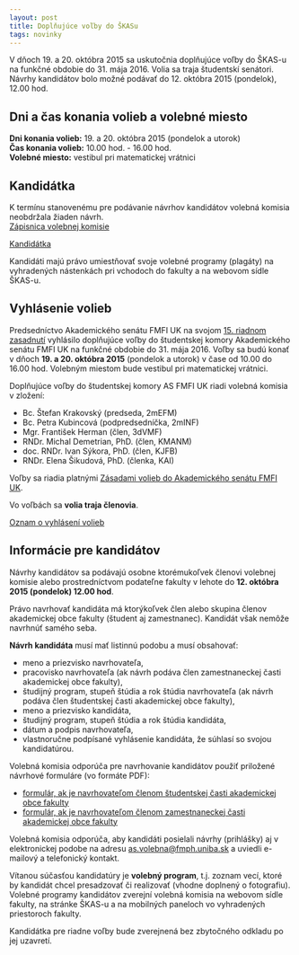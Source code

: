 ```yaml
---
layout: post
title: Doplňujúce voľby do ŠKASu 
tags: novinky
---
```


V dňoch 19. a 20. októbra 2015 sa uskutočnia doplňujúce voľby do ŠKAS-u na funkčné obdobie do 31. mája 2016. Volia sa traja študentskí senátori. Návrhy kandidátov bolo možné podávať do 12. októbra 2015 (pondelok), 12.00 hod.

## Dni a čas konania volieb a volebné miesto

**Dni konania volieb:** 19. a 20. októbra 2015 (pondelok a utorok)<br/>
**Čas konania volieb:** 10.00 hod. - 16.00 hod.<br/>
**Volebné miesto:** vestibul pri matematickej vrátnici<br/>

## Kandidátka

K termínu stanovenému pre podávanie návrhov kandidátov volebná komisia neobdržala žiaden návrh.<br/>
[Zápisnica volebnej komisie](https://drive.google.com/file/d/0BzpLRs_UPeZ4MU1oNVF0V3Jralk/view?usp=sharing)

[Kandidátka](https://drive.google.com/file/d/0BzpLRs_UPeZ4TUlDU0RUeWNEODg/view?usp=sharing)

Kandidáti majú právo umiestňovať svoje volebné programy (plagáty) na vyhradených nástenkách pri vchodoch do fakulty a na webovom sídle ŠKAS-u.

## Vyhlásenie volieb

Predsedníctvo Akademického senátu FMFI UK na svojom [15. riadnom zasadnutí](http://www.fmph.uniba.sk/fileadmin/user_upload/editors/fakulta/organy/as/predsednictvo/2015-16/zapisnica_PAS_21-09-2015.pdf) vyhlásilo doplňujúce voľby do študentskej komory Akademického senátu FMFI UK na funkčné obdobie do 31. mája 2016. Voľby sa budú konať v dňoch **19. a 20. októbra 2015** (pondelok a utorok) v čase od 10.00 do 16.00 hod. Volebným miestom bude vestibul pri matematickej vrátnici.  

Doplňujúce voľby do študentskej komory AS FMFI UK riadi volebná komisia v zložení:

* Bc. Štefan Krakovský (predseda, 2mEFM)
* Bc. Petra Kubincová (podpredsedníčka, 2mINF)
* Mgr. František Herman (člen, 3dVMF)
* RNDr. Michal Demetrian, PhD. (člen, KMANM)
* doc. RNDr. Ivan Sýkora, PhD. (člen, KJFB)
* RNDr. Elena Šikudová, PhD. (členka, KAI)

Voľby sa riadia platnými [Zásadami volieb do Akademického senátu FMFI UK](http://www.fmph.uniba.sk/index.php?id=3488).

Vo voľbách sa **volia traja členovia**.

[Oznam o vyhlásení volieb](https://drive.google.com/file/d/0BzpLRs_UPeZ4S2VtR1RhQXZRMUE/view?usp=sharing)

## Informácie pre kandidátov

Návrhy kandidátov sa podávajú osobne ktorémukoľvek členovi volebnej komisie alebo prostredníctvom podateľne fakulty v lehote do **12. októbra 2015 (pondelok) 12.00 hod**.

Právo navrhovať kandidáta má ktorýkoľvek člen alebo skupina členov akademickej obce fakulty (študent aj zamestnanec). Kandidát však nemôže navrhnúť samého seba. 

**Návrh kandidáta** musí mať listinnú podobu a musí obsahovať:

* meno a priezvisko navrhovateľa,
* pracovisko navrhovateľa (ak návrh podáva člen zamestnaneckej časti akademickej obce fakulty),
* študijný program, stupeň štúdia a rok štúdia navrhovateľa (ak návrh podáva člen študentskej časti akademickej obce fakulty),
* meno a priezvisko kandidáta,
* študijný program, stupeň štúdia a rok štúdia kandidáta,
* dátum a podpis navrhovateľa,
* vlastnoručne podpísané vyhlásenie kandidáta, že súhlasí so svojou kandidatúrou.

Volebná komisia odporúča pre navrhovanie kandidátov použiť priložené návrhové formuláre (vo formáte PDF):

* [formulár, ak je navrhovateľom členom študentskej časti akademickej obce fakulty](https://drive.google.com/file/d/0BzpLRs_UPeZ4UklfSWV2c1pIUFE/view?usp=sharing)
* [formulár, ak je navrhovateľom členom zamestnaneckej časti akademickej obce fakulty](https://drive.google.com/file/d/0BzpLRs_UPeZ4bldlTC1YYlBGaFk/view?usp=sharing)

Volebná komisia odporúča, aby kandidáti posielali návrhy (prihlášky) aj v elektronickej podobe na adresu [as.volebna@fmph.uniba.sk](mailto:as.volebna@fmph.uniba.sk) a uviedli e-mailový a telefonický kontakt.

Vítanou súčasťou kandidatúry je **volebný program**, t.j. zoznam vecí, ktoré by kandidát chcel presadzovať či realizovať (vhodne doplnený o fotografiu). Volebné programy kandidátov zverejní volebná komisia na webovom sídle fakulty, na stránke ŠKAS-u a na mobilných paneloch vo vyhradených priestoroch fakulty.

Kandidátka pre riadne voľby bude zverejnená bez zbytočného odkladu po jej uzavretí.
